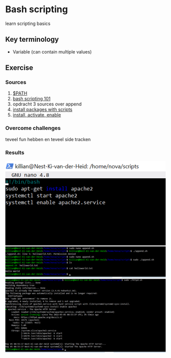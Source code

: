 # Bash scripting 
learn scripting basics

## Key terminology
 - Variable (can contain multiple values)
 


## Exercise
### Sources
1. [$PATH](https://opensource.com/article/17/6/set-path-linux)
2. [bash scripting 101](https://linuxconfig.org/bash-scripting-tutorial)
3. opdracht 3 sources over append
4. [install packages with scripts](https://blog.devgenius.io/create-a-bash-script-to-install-your-packages-automatically-55b7f0638f3e)
5. [install, activate, enable](https://docs.rackspace.com/support/how-to/centos-7-apache-and-php-install/)





### Overcome challenges
teveel fun hebben en teveel side tracken


### Results
![SS](../../00_includes/LNX-07/script.png)
![SS](../../00_includes/LNX-07/scriptexe.png)
![SS](../../00_includes/LNX-07/scriptstatus.png)